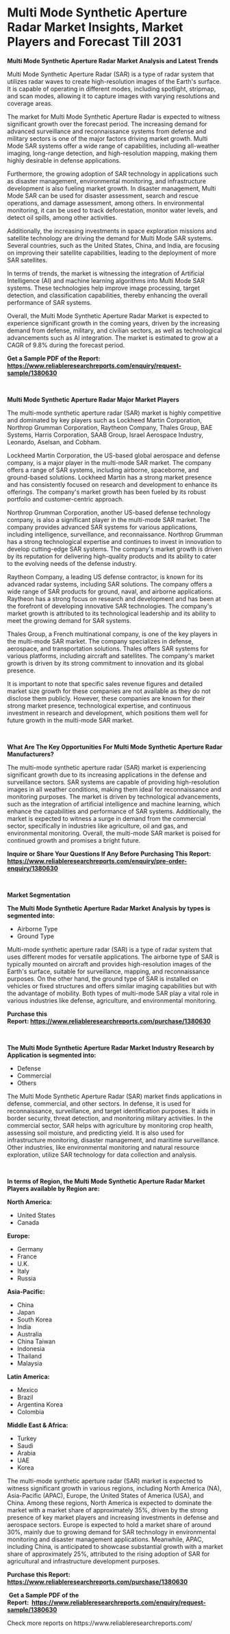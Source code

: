 <p><h1>Multi Mode Synthetic Aperture Radar Market Insights, Market Players and Forecast Till 2031</h1></p><p><strong>Multi Mode Synthetic Aperture Radar Market Analysis and Latest Trends</strong></p>
<p><p>Multi Mode Synthetic Aperture Radar (SAR) is a type of radar system that utilizes radar waves to create high-resolution images of the Earth's surface. It is capable of operating in different modes, including spotlight, stripmap, and scan modes, allowing it to capture images with varying resolutions and coverage areas.</p><p>The market for Multi Mode Synthetic Aperture Radar is expected to witness significant growth over the forecast period. The increasing demand for advanced surveillance and reconnaissance systems from defense and military sectors is one of the major factors driving market growth. Multi Mode SAR systems offer a wide range of capabilities, including all-weather imaging, long-range detection, and high-resolution mapping, making them highly desirable in defense applications.</p><p>Furthermore, the growing adoption of SAR technology in applications such as disaster management, environmental monitoring, and infrastructure development is also fueling market growth. In disaster management, Multi Mode SAR can be used for disaster assessment, search and rescue operations, and damage assessment, among others. In environmental monitoring, it can be used to track deforestation, monitor water levels, and detect oil spills, among other activities.</p><p>Additionally, the increasing investments in space exploration missions and satellite technology are driving the demand for Multi Mode SAR systems. Several countries, such as the United States, China, and India, are focusing on improving their satellite capabilities, leading to the deployment of more SAR satellites.</p><p>In terms of trends, the market is witnessing the integration of Artificial Intelligence (AI) and machine learning algorithms into Multi Mode SAR systems. These technologies help improve image processing, target detection, and classification capabilities, thereby enhancing the overall performance of SAR systems.</p><p>Overall, the Multi Mode Synthetic Aperture Radar Market is expected to experience significant growth in the coming years, driven by the increasing demand from defense, military, and civilian sectors, as well as technological advancements such as AI integration. The market is estimated to grow at a CAGR of 9.8% during the forecast period.</p></p>
<p><strong>Get a Sample PDF of the Report:&nbsp; <a href="https://www.reliableresearchreports.com/enquiry/request-sample/1380630">https://www.reliableresearchreports.com/enquiry/request-sample/1380630</a></strong></p>
<p>&nbsp;</p>
<p><strong>Multi Mode Synthetic Aperture Radar Major Market Players</strong></p>
<p><p>The multi-mode synthetic aperture radar (SAR) market is highly competitive and dominated by key players such as Lockheed Martin Corporation, Northrop Grumman Corporation, Raytheon Company, Thales Group, BAE Systems, Harris Corporation, SAAB Group, Israel Aerospace Industry, Leonardo, Aselsan, and Cobham.</p><p>Lockheed Martin Corporation, the US-based global aerospace and defense company, is a major player in the multi-mode SAR market. The company offers a range of SAR systems, including airborne, spaceborne, and ground-based solutions. Lockheed Martin has a strong market presence and has consistently focused on research and development to enhance its offerings. The company's market growth has been fueled by its robust portfolio and customer-centric approach.</p><p>Northrop Grumman Corporation, another US-based defense technology company, is also a significant player in the multi-mode SAR market. The company provides advanced SAR systems for various applications, including intelligence, surveillance, and reconnaissance. Northrop Grumman has a strong technological expertise and continues to invest in innovation to develop cutting-edge SAR systems. The company's market growth is driven by its reputation for delivering high-quality products and its ability to cater to the evolving needs of the defense industry.</p><p>Raytheon Company, a leading US defense contractor, is known for its advanced radar systems, including SAR solutions. The company offers a wide range of SAR products for ground, naval, and airborne applications. Raytheon has a strong focus on research and development and has been at the forefront of developing innovative SAR technologies. The company's market growth is attributed to its technological leadership and its ability to meet the growing demand for SAR systems.</p><p>Thales Group, a French multinational company, is one of the key players in the multi-mode SAR market. The company specializes in defense, aerospace, and transportation solutions. Thales offers SAR systems for various platforms, including aircraft and satellites. The company's market growth is driven by its strong commitment to innovation and its global presence.</p><p>It is important to note that specific sales revenue figures and detailed market size growth for these companies are not available as they do not disclose them publicly. However, these companies are known for their strong market presence, technological expertise, and continuous investment in research and development, which positions them well for future growth in the multi-mode SAR market.</p></p>
<p>&nbsp;</p>
<p><strong>What Are The Key Opportunities For Multi Mode Synthetic Aperture Radar Manufacturers?</strong></p>
<p><p>The multi-mode synthetic aperture radar (SAR) market is experiencing significant growth due to its increasing applications in the defense and surveillance sectors. SAR systems are capable of providing high-resolution images in all weather conditions, making them ideal for reconnaissance and monitoring purposes. The market is driven by technological advancements, such as the integration of artificial intelligence and machine learning, which enhance the capabilities and performance of SAR systems. Additionally, the market is expected to witness a surge in demand from the commercial sector, specifically in industries like agriculture, oil and gas, and environmental monitoring. Overall, the multi-mode SAR market is poised for continued growth and promises a bright future.</p></p>
<p><strong>Inquire or Share Your Questions If Any Before Purchasing This Report: <a href="https://www.reliableresearchreports.com/enquiry/pre-order-enquiry/1380630">https://www.reliableresearchreports.com/enquiry/pre-order-enquiry/1380630</a></strong></p>
<p>&nbsp;</p>
<p><strong>Market Segmentation</strong></p>
<p><strong>The Multi Mode Synthetic Aperture Radar Market Analysis by types is segmented into:</strong></p>
<p><ul><li>Airborne Type</li><li>Ground Type</li></ul></p>
<p><p>Multi-mode synthetic aperture radar (SAR) is a type of radar system that uses different modes for versatile applications. The airborne type of SAR is typically mounted on aircraft and provides high-resolution images of the Earth's surface, suitable for surveillance, mapping, and reconnaissance purposes. On the other hand, the ground type of SAR is installed on vehicles or fixed structures and offers similar imaging capabilities but with the advantage of mobility. Both types of multi-mode SAR play a vital role in various industries like defense, agriculture, and environmental monitoring.</p></p>
<p><strong>Purchase this Report:&nbsp;<a href="https://www.reliableresearchreports.com/purchase/1380630">https://www.reliableresearchreports.com/purchase/1380630</a></strong></p>
<p>&nbsp;</p>
<p><strong>The Multi Mode Synthetic Aperture Radar Market Industry Research by Application is segmented into:</strong></p>
<p><ul><li>Defense</li><li>Commercial</li><li>Others</li></ul></p>
<p><p>The Multi Mode Synthetic Aperture Radar (SAR) market finds applications in defense, commercial, and other sectors. In defense, it is used for reconnaissance, surveillance, and target identification purposes. It aids in border security, threat detection, and monitoring military activities. In the commercial sector, SAR helps with agriculture by monitoring crop health, assessing soil moisture, and predicting yield. It is also used for infrastructure monitoring, disaster management, and maritime surveillance. Other industries, like environmental monitoring and natural resource exploration, utilize SAR technology for data collection and analysis.</p></p>
<p>&nbsp;</p>
<p><strong>In terms of Region, the Multi Mode Synthetic Aperture Radar Market Players available by Region are:</strong></p>
<p>
    <p> <strong> North America: </strong>
        <ul>
            <li>United States</li>
            <li>Canada</li>
        </ul>
        </p> 
    <p> <strong> Europe: </strong>
        <ul>
            <li>Germany</li>
            <li>France</li>
            <li>U.K.</li>
            <li>Italy</li>
            <li>Russia</li>
        </ul>
        </p> 
    <p> <strong> Asia-Pacific: </strong>
        <ul>
            <li>China</li>
            <li>Japan</li>
            <li>South Korea</li>
            <li>India</li>
            <li>Australia</li>
            <li>China Taiwan</li>
            <li>Indonesia</li>
            <li>Thailand</li>
            <li>Malaysia</li>
        </ul>
        </p> 
    <p> <strong> Latin America: </strong>
        <ul>
            <li>Mexico</li>
            <li>Brazil</li>
            <li>Argentina Korea</li>
            <li>Colombia</li>
        </ul>
        </p> 
    <p> <strong> Middle East & Africa: </strong>
        <ul>
            <li>Turkey</li>
            <li>Saudi</li>
            <li>Arabia</li>
            <li>UAE</li>
            <li>Korea</li>
        </ul>
    </p>
    </p>
<p><p>The multi-mode synthetic aperture radar (SAR) market is expected to witness significant growth in various regions, including North America (NA), Asia-Pacific (APAC), Europe, the United States of America (USA), and China. Among these regions, North America is expected to dominate the market with a market share of approximately 35%, driven by the strong presence of key market players and increasing investments in defense and aerospace sectors. Europe is expected to hold a market share of around 30%, mainly due to growing demand for SAR technology in environmental monitoring and disaster management applications. Meanwhile, APAC, including China, is anticipated to showcase substantial growth with a market share of approximately 25%, attributed to the rising adoption of SAR for agricultural and infrastructure development purposes.</p></p>
<p><strong>Purchase this Report: <a href="https://www.reliableresearchreports.com/purchase/1380630">https://www.reliableresearchreports.com/purchase/1380630</a></strong></p>
<p>&nbsp;<strong>Get a Sample PDF of the Report:&nbsp;&nbsp;<a href="https://www.reliableresearchreports.com/enquiry/request-sample/1380630">https://www.reliableresearchreports.com/enquiry/request-sample/1380630</a></strong></p>
<p><strong></strong></p>
<p>Check more reports on https://www.reliableresearchreports.com/</p>